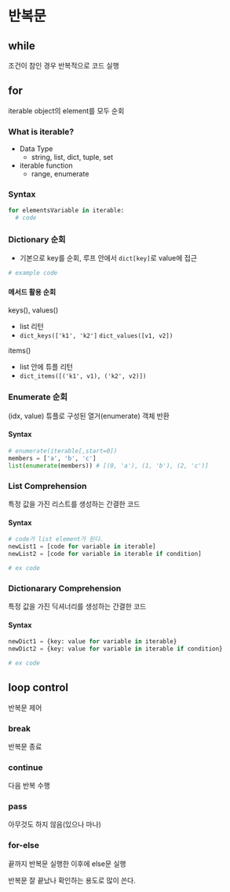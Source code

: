 # 반복문

## while

조건이 참인 경우 반복적으로 코드 실행

## for

iterable object의 element를 모두 순회

### What is iterable?
  - Data Type
    - string, list, dict, tuple, set
  - iterable function
    - range, enumerate

### Syntax

```python
for elementsVariable in iterable:
  # code
```

### Dictionary 순회

- 기본으로 key를 순회, 루프 안에서 `dict[key]`로 value에 접근

```python
# example code

```

#### 메서드 활용 순회

keys(), values()
- list 리턴 
- `dict_keys(['k1', 'k2']` `dict_values([v1, v2])`

items()
- list 안에 튜플 리턴 
- `dict_items([('k1', v1), ('k2', v2)])`

### Enumerate 순회

(idx, value) 튜플로 구성된 열거(enumerate) 객체 반환

#### Syntax

```python
# enumerate(iterable[,start=0])
members = ['a', 'b', 'c']
list(enumerate(members)) # [(0, 'a'), (1, 'b'), (2, 'c')]
```

### List Comprehension

특정 값을 가진 리스트를 생성하는 간결한 코드

#### Syntax

```python
# code가 list element가 된다.
newList1 = [code for variable in iterable]
newList2 = [code for variable in iterable if condition]
```

```python
# ex code

```

### Dictionarary Comprehension

특정 값을 가진 딕셔너리를 생성하는 간결한 코드

#### Syntax

```python
newDict1 = {key: value for variable in iterable}
newDict2 = {key: value for variable in iterable if condition}
```

```python
# ex code

```

## loop control

반복문 제어

### break

반복문 종료

### continue

다음 반복 수행

### pass

아무것도 하지 않음(있으나 마나)

### for-else

끝까지 반복문 실행한 이후에 else문 실행

반복문 잘 끝났나 확인하는 용도로 많이 쓴다.